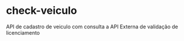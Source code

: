 # check-veiculo
API de cadastro de veiculo com consulta a API Externa de validação de licenciamento
